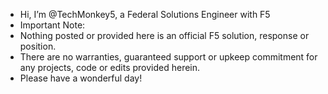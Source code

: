 - Hi, I’m @TechMonkey5, a Federal Solutions Engineer with F5 
- Important Note:
- Nothing posted or provided here is an official F5 solution, response or position.
- There are no warranties, guaranteed support or upkeep commitment for any projects, code or edits provided herein.
- Please have a wonderful day!
